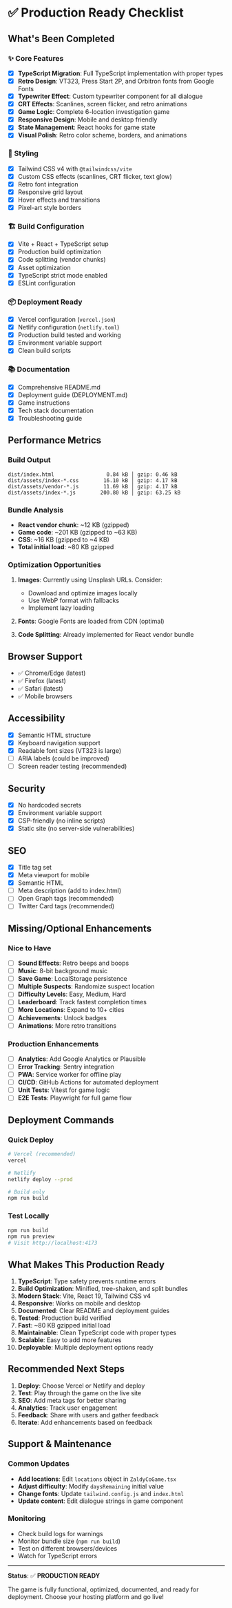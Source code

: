 # ✅ Production Ready Checklist

## What's Been Completed

### ✨ Core Features
- [x] **TypeScript Migration**: Full TypeScript implementation with proper types
- [x] **Retro Design**: VT323, Press Start 2P, and Orbitron fonts from Google Fonts
- [x] **Typewriter Effect**: Custom typewriter component for all dialogue
- [x] **CRT Effects**: Scanlines, screen flicker, and retro animations
- [x] **Game Logic**: Complete 6-location investigation game
- [x] **Responsive Design**: Mobile and desktop friendly
- [x] **State Management**: React hooks for game state
- [x] **Visual Polish**: Retro color scheme, borders, and animations

### 🎨 Styling
- [x] Tailwind CSS v4 with `@tailwindcss/vite`
- [x] Custom CSS effects (scanlines, CRT flicker, text glow)
- [x] Retro font integration
- [x] Responsive grid layout
- [x] Hover effects and transitions
- [x] Pixel-art style borders

### 🏗️ Build Configuration
- [x] Vite + React + TypeScript setup
- [x] Production build optimization
- [x] Code splitting (vendor chunks)
- [x] Asset optimization
- [x] TypeScript strict mode enabled
- [x] ESLint configuration

### 📦 Deployment Ready
- [x] Vercel configuration (`vercel.json`)
- [x] Netlify configuration (`netlify.toml`)
- [x] Production build tested and working
- [x] Environment variable support
- [x] Clean build scripts

### 📚 Documentation
- [x] Comprehensive README.md
- [x] Deployment guide (DEPLOYMENT.md)
- [x] Game instructions
- [x] Tech stack documentation
- [x] Troubleshooting guide

## Performance Metrics

### Build Output
```
dist/index.html                 0.84 kB │ gzip: 0.46 kB
dist/assets/index-*.css        16.10 kB │ gzip: 4.17 kB
dist/assets/vendor-*.js        11.69 kB │ gzip: 4.17 kB
dist/assets/index-*.js        200.80 kB │ gzip: 63.25 kB
```

### Bundle Analysis
- **React vendor chunk**: ~12 KB (gzipped)
- **Game code**: ~201 KB (gzipped to ~63 KB)
- **CSS**: ~16 KB (gzipped to ~4 KB)
- **Total initial load**: ~80 KB gzipped

### Optimization Opportunities
1. **Images**: Currently using Unsplash URLs. Consider:
   - Download and optimize images locally
   - Use WebP format with fallbacks
   - Implement lazy loading

2. **Fonts**: Google Fonts are loaded from CDN (optimal)

3. **Code Splitting**: Already implemented for React vendor bundle

## Browser Support
- ✅ Chrome/Edge (latest)
- ✅ Firefox (latest)
- ✅ Safari (latest)
- ✅ Mobile browsers

## Accessibility
- [x] Semantic HTML structure
- [x] Keyboard navigation support
- [x] Readable font sizes (VT323 is large)
- [ ] ARIA labels (could be improved)
- [ ] Screen reader testing (recommended)

## Security
- [x] No hardcoded secrets
- [x] Environment variable support
- [x] CSP-friendly (no inline scripts)
- [x] Static site (no server-side vulnerabilities)

## SEO
- [x] Title tag set
- [x] Meta viewport for mobile
- [x] Semantic HTML
- [ ] Meta description (add to index.html)
- [ ] Open Graph tags (recommended)
- [ ] Twitter Card tags (recommended)

## Missing/Optional Enhancements

### Nice to Have
- [ ] **Sound Effects**: Retro beeps and boops
- [ ] **Music**: 8-bit background music
- [ ] **Save Game**: LocalStorage persistence
- [ ] **Multiple Suspects**: Randomize suspect location
- [ ] **Difficulty Levels**: Easy, Medium, Hard
- [ ] **Leaderboard**: Track fastest completion times
- [ ] **More Locations**: Expand to 10+ cities
- [ ] **Achievements**: Unlock badges
- [ ] **Animations**: More retro transitions

### Production Enhancements
- [ ] **Analytics**: Add Google Analytics or Plausible
- [ ] **Error Tracking**: Sentry integration
- [ ] **PWA**: Service worker for offline play
- [ ] **CI/CD**: GitHub Actions for automated deployment
- [ ] **Unit Tests**: Vitest for game logic
- [ ] **E2E Tests**: Playwright for full game flow

## Deployment Commands

### Quick Deploy
```bash
# Vercel (recommended)
vercel

# Netlify
netlify deploy --prod

# Build only
npm run build
```

### Test Locally
```bash
npm run build
npm run preview
# Visit http://localhost:4173
```

## What Makes This Production Ready

1. **TypeScript**: Type safety prevents runtime errors
2. **Build Optimization**: Minified, tree-shaken, and split bundles
3. **Modern Stack**: Vite, React 19, Tailwind CSS v4
4. **Responsive**: Works on mobile and desktop
5. **Documented**: Clear README and deployment guides
6. **Tested**: Production build verified
7. **Fast**: ~80 KB gzipped initial load
8. **Maintainable**: Clean TypeScript code with proper types
9. **Scalable**: Easy to add more features
10. **Deployable**: Multiple deployment options ready

## Recommended Next Steps

1. **Deploy**: Choose Vercel or Netlify and deploy
2. **Test**: Play through the game on the live site
3. **SEO**: Add meta tags for better sharing
4. **Analytics**: Track user engagement
5. **Feedback**: Share with users and gather feedback
6. **Iterate**: Add enhancements based on feedback

## Support & Maintenance

### Common Updates
- **Add locations**: Edit `locations` object in `ZaldyCoGame.tsx`
- **Adjust difficulty**: Modify `daysRemaining` initial value
- **Change fonts**: Update `tailwind.config.js` and `index.html`
- **Update content**: Edit dialogue strings in game component

### Monitoring
- Check build logs for warnings
- Monitor bundle size (`npm run build`)
- Test on different browsers/devices
- Watch for TypeScript errors

---

**Status**: ✅ **PRODUCTION READY**

The game is fully functional, optimized, documented, and ready for deployment. Choose your hosting platform and go live!
